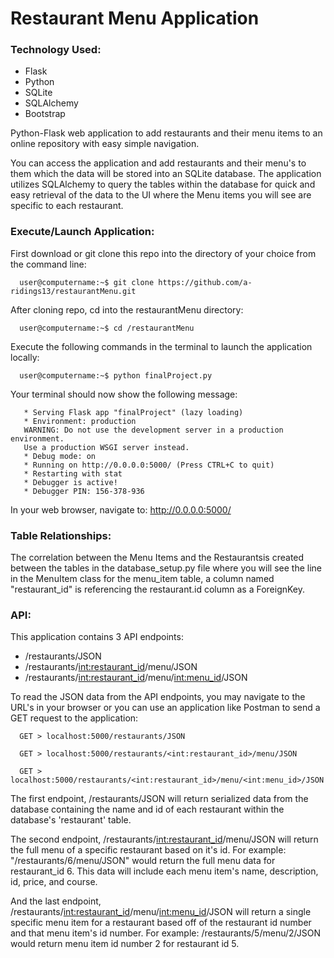 # Restaurant Menu Application

### Technology Used:
- Flask
- Python
- SQLite
- SQLAlchemy
- Bootstrap

Python-Flask web application to add restaurants and their menu items to an online repository with easy simple navigation. 

  You can access the application and add restaurants and their menu's to them which the data will be stored into an SQLite
database. The application utilizes SQLAlchemy to query the tables within the database for quick and easy retrieval of the data
to the UI where the Menu items you will see are specific to each restaurant. 

### Execute/Launch Application:
  First download or git clone this repo into the directory of your choice from the command line:
  
      user@computername:~$ git clone https://github.com/a-ridings13/restaurantMenu.git
      
  After cloning repo, cd into the restaurantMenu directory:
  
      user@computername:~$ cd /restaurantMenu
      
  Execute the following commands in the terminal to launch the application locally:
  
      user@computername:~$ python finalProject.py

  Your terminal should now show the following message:
  
       * Serving Flask app "finalProject" (lazy loading)
       * Environment: production
       WARNING: Do not use the development server in a production environment.
       Use a production WSGI server instead.
       * Debug mode: on
       * Running on http://0.0.0.0:5000/ (Press CTRL+C to quit)
       * Restarting with stat
       * Debugger is active!
       * Debugger PIN: 156-378-936
       
  In your web browser, navigate to: http://0.0.0.0:5000/

### Table Relationships:
  The correlation between the Menu Items and the Restaurantsis created between the tables in the database_setup.py file where you
will see the line in the MenuItem class for the menu_item table, a column named "restaurant_id" is referencing the restaurant.id
column as a ForeignKey.

### API:
  This application contains 3 API endpoints:
   - /restaurants/JSON
   - /restaurants/<int:restaurant_id>/menu/JSON
   - /restaurants/<int:restaurant_id>/menu/<int:menu_id>/JSON
   
   To read the JSON data from the API endpoints, you may navigate to the URL's in your browser or you can use an application like Postman to send a GET request to the application:
   
      GET > localhost:5000/restaurants/JSON
      
      GET > localhost:5000/restaurants/<int:restaurant_id>/menu/JSON
      
      GET > localhost:5000/restaurants/<int:restaurant_id>/menu/<int:menu_id>/JSON
   
   The first endpoint, /restaurants/JSON will return serialized data from the database containing the name and id of
   each restaurant within the database's 'restaurant' table.
   
   The second endpoint, /restaurants/<int:restaurant_id>/menu/JSON will return the full menu of a specific restaurant based on
   it's id. For example: "/restaurants/6/menu/JSON" would return the full menu data for restaurant_id 6. This data will include each
   menu item's name, description, id, price, and course.
   
   And the last endpoint, /restaurants/<int:restaurant_id>/menu/<int:menu_id>/JSON will return a single specific menu item for a 
   restaurant based off of the restaurant id number and that menu item's id number. For example: /restaurants/5/menu/2/JSON would
   return menu item id number 2 for restaurant id 5.

